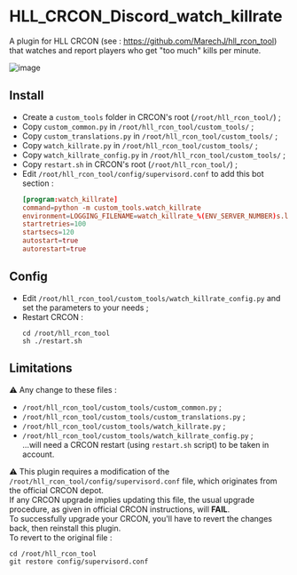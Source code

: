 # HLL_CRCON_Discord_watch_killrate

A plugin for HLL CRCON (see : https://github.com/MarechJ/hll_rcon_tool) that watches and report players who get "too much" kills per minute.

![image](https://github.com/user-attachments/assets/9733fc2c-e50b-43c8-89d8-404098563f45)

## Install
- Create a `custom_tools` folder in CRCON's root (`/root/hll_rcon_tool/`) ;
- Copy `custom_common.py` in `/root/hll_rcon_tool/custom_tools/` ;
- Copy `custom_translations.py` in `/root/hll_rcon_tool/custom_tools/` ;
- Copy `watch_killrate.py` in `/root/hll_rcon_tool/custom_tools/` ;
- Copy `watch_killrate_config.py` in `/root/hll_rcon_tool/custom_tools/` ;
- Copy `restart.sh` in CRCON's root (`/root/hll_rcon_tool/`) ;
- Edit `/root/hll_rcon_tool/config/supervisord.conf` to add this bot section : 
  ```conf
  [program:watch_killrate]
  command=python -m custom_tools.watch_killrate
  environment=LOGGING_FILENAME=watch_killrate_%(ENV_SERVER_NUMBER)s.log
  startretries=100
  startsecs=120
  autostart=true
  autorestart=true
  ```

## Config
- Edit `/root/hll_rcon_tool/custom_tools/watch_killrate_config.py` and set the parameters to your needs ;
- Restart CRCON :
  ```shell
  cd /root/hll_rcon_tool
  sh ./restart.sh
  ```

## Limitations
⚠️ Any change to these files :
- `/root/hll_rcon_tool/custom_tools/custom_common.py` ;  
- `/root/hll_rcon_tool/custom_tools/custom_translations.py` ;  
- `/root/hll_rcon_tool/custom_tools/watch_killrate.py` ;  
- `/root/hll_rcon_tool/custom_tools/watch_killrate_config.py` ;  
...will need a CRCON restart (using `restart.sh` script) to be taken in account.

⚠️ This plugin requires a modification of the `/root/hll_rcon_tool/config/supervisord.conf` file, which originates from the official CRCON depot.  
If any CRCON upgrade implies updating this file, the usual upgrade procedure, as given in official CRCON instructions, will **FAIL**.  
To successfully upgrade your CRCON, you'll have to revert the changes back, then reinstall this plugin.  
To revert to the original file :  
```shell
cd /root/hll_rcon_tool
git restore config/supervisord.conf
```
